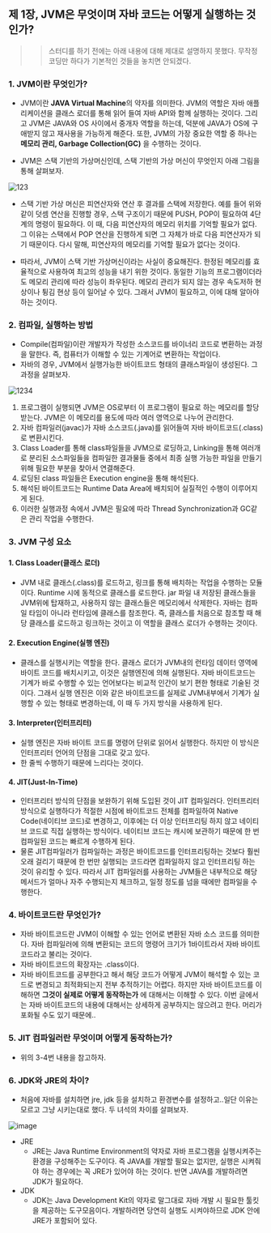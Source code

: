## 제 1장, JVM은 무엇이며 자바 코드는 어떻게 실행하는 것인가?
>> 스터디를 하기 전에는 아래 내용에 대해 제대로 설명하지 못했다. 무작정 코딩만 하다가 기본적인 것들을 놓치면 안되겠다.

### 1. JVM이란 무엇인가?
* JVM이란 **JAVA Virtual Machine**의 약자를 의미한다. JVM의 역할은 자바 애플리케이션을 클래스 로더를 통해 읽어 들여 자바 API와 함께 실행하는 것이다. 그리고 JVM은 JAVA와 OS 사이에서 중개자 역할을 하는데, 덕분에 JAVA가 OS에 구애받지 않고 재사용을 가능하게 해준다. 또한, JVM의 가장 중요한 역할 중 하나는 **메모리 관리, Garbage Collection(GC)** 을 수행하는 것이다. 

* JVM은 스택 기반의 가상머신인데, 스택 기반의 가상 머신이 무엇인지 아래 그림을 통해 살펴보자.  

![123](https://user-images.githubusercontent.com/61929745/109807287-04ddff00-7c69-11eb-9df0-e3171c21e71f.PNG)
* 스택 기반 가상 머신은 피연산자와 연산 후 결과를 스택에 저장한다. 예를 들어 위와 같이 덧셈 연산을 진행할 경우, 스택 구조이기 때문에 PUSH, POP이 필요하여 4단계의 명령이 필요하다. 이 때, 다음 피연산자의 메모리 위치를 기억할 필요가 없다. 그 이유는 스택에서 POP 연산을 진행하게 되면 그 자체가 바로 다음 피연산자가 되기 때문이다. 다시 말해, 피연산자의 메모리를 기억할 필요가 없다는 것이다. 

* 따라서, JVM이 스택 기반 가상머신이라는 사실이 중요해진다. 한정된 메모리를 효율적으로 사용하여 최고의 성능을 내기 위한 것이다. 동일한 기능의 프로그램이더라도 메모리 관리에 따라 성능이 좌우된다. 메모리 관리가 되지 않는 경우 속도저하 현상이나 튕김 현상 등이 일어날 수 있다. 그래서 JVM이 필요하고, 이에 대해 알아야 하는 것이다.


### 2. 컴파일, 실행하는 방법
* Compile(컴파일)이란 개발자가 작성한 소스코드를 바이너리 코드로 변환하는 과정을 말한다. 즉, 컴퓨터가 이해할 수 있는 기계어로 변환하는 작업이다.
* 자바의 경우, JVM에서 실행가능한 바이트코드 형태의 클래스파일이 생성된다. 그 과정을 살펴보자.

![1234](https://user-images.githubusercontent.com/61929745/109808294-43c08480-7c6a-11eb-9b4e-7ffe8274d6ec.PNG)
1. 프로그램이 실행되면 JVM은 OS로부터 이 프로그램이 필요로 하는 메모리를 할당받는다. JVM은 이 메모리를 용도에 따라 여러 영역으로 나누어 관리한다.
2. 자바 컴파일러(javac)가 자바 소스코드(.java)를 읽어들여 자바 바이트코드(.class)로 변환시킨다.
3. Class Loader를 통해 class파일들을 JVM으로 로딩하고, Linking을 통해 여러개로 분리된 소스파일들을 컴파일한 결과물들 중에서 최종 실행 가능한 파일을 만들기 위해 필요한 부분을 찾아서 연결해준다.
4. 로딩된 class 파일들은 Execution engine을 통해 해석된다.
5. 해석된 바이트코드는 Runtime Data Area에 배치되어 실질적인 수행이 이루어지게 된다.
6. 이러한 실행과정 속에서 JVM은 필요에 따라 Thread Synchronization과 GC같은 관리 작업을 수행한다.

### 3. JVM 구성 요소
#### 1. Class Loader(클래스 로더)
  - JVM 내로 클래스(.class)를 로드하고, 링크를 통해 배치하는 작업을 수행하는 모듈이다. Runtime 시에 동적으로 클래스를 로드한다. jar 파일 내 저장된 클래스들을 JVM위에 탑재하고, 사용하지 않는 클래스들은 메모리에서 삭제한다. 자바는 컴파일 타임이 아니라 런타임에 클래스를 참조한다. 즉, 클래스를 처음으로 참조할 때 해당 클래스를 로드하고 링크하는 것이고 이 역할을 클래스 로더가 수행하는 것이다.
#### 2. Execution Engine(실행 엔진)
  - 클래스를 실행시키는 역할을 한다. 클래스 로더가 JVM내의 런타임 데이터 영역에 바이트 코드를 배치시키고, 이것은 실행엔진에 의해 실행된다. 자바 바이트코드는 기계가 바로 수행할 수 있는 언어보다는 비교적 인간이 보기 편한 형태로 기술된 것이다. 그래서 실행 엔진은 이와 같은 바이트코드를 실제로 JVM내부에서 기계가 실행할 수 있는 형태로 변경하는데, 이 때 두 가지 방식을 사용하게 된다.
#### 3. Interpreter(인터프리터)
  - 실행 엔진은 자바 바이트 코드를 명령어 단위로 읽어서 실행한다. 하지만 이 방식은 인터프리터 언어의 단점을 그대로 갖고 있다.
  - 한 줄씩 수행하기 때문에 느리다는 것이다.
#### 4. JIT(Just-In-Time)
  - 인터프리터 방식의 단점을 보완하기 위해 도입된 것이 JIT 컴파일러다. 인터프리터 방식으로 실행하다가 적절한 시점에 바이트코드 전체를 컴파일하여 Native Code(네이티브 코드)로 변경하고, 이후에는 더 이상 인터프리팅 하지 않고 네이티브 코드로 직접 실행하는 방식이다. 네이티브 코드는 캐시에 보관하기 때문에 한 번 컴파일된 코드는 빠르게 수행하게 된다.
  - 물론 JIT컴파일러가 컴파일하는 과정은 바이트코드를 인터프리팅하는 것보다 훨씬 오래 걸리기 때문에 한 번만 실행되는 코드라면 컴파일하지 않고 인터프리팅 하는 것이 유리할 수 있다. 따라서 JIT 컴파일러를 사용하는 JVM들은 내부적으로 해당 메서드가 얼마나 자주 수행되는지 체크하고, 일정 정도를 넘을 때에만 컴파일을 수행한다.

### 4. 바이트코드란 무엇인가?
* 자바 바이트코드란 JVM이 이해할 수 있는 언어로 변환된 자바 소스 코드를 의미한다. 자바 컴파일러에 의해 변환되는 코드의 명령어 크기가 1바이트라서 자바 바이트코드라고 불리는 것이다.
* 자바 바이트코드의 확장자는 .class이다.
* 자바 바이트코드를 공부한다고 해서 해당 코드가 어떻게 JVM이 해석할 수 있는 코드로 변경되고 최적화되는지 전부 추적하기는 어렵다. 하지만 자바 바이트코드를 이해하면 **그것이 실제로 어떻게 동작하는가** 에 대해서는 이해할 수 있다. 이번 글에서는 자바 바이트코드의 내용에 대해서는 상세하게 공부하지는 않으려고 한다. 머리가 포화될 수도 있기 때문에..

### 5. JIT 컴파일러란 무엇이며 어떻게 동작하는가?
- 위의 3-4번 내용을 참고하자.

### 6. JDK와 JRE의 차이?
* 처음에 자바를 설치하면 jre, jdk 등을 설치하고 환경변수를 설정하고..일단 이유는 모르고 그냥 시키는대로 했다. 두 녀석의 차이를 살펴보자.  

![image](https://user-images.githubusercontent.com/61929745/109811782-9734d180-7c6e-11eb-8469-2e599d336b5b.png)

* JRE
  * JRE는 Java Runtime Environment의 약자로 자바 프로그램을 실행시켜주는 환경을 구성해주는 도구이다. 즉 JAVA를 개발할 필요는 없지만, 실행은 시켜줘야 하는 경우에는 꼭 JRE가 있어야 하는 것이다. 반면 JAVA를 개발하려면 JDK가 필요하다.
* JDK
  * JDK는 Java Development Kit의 약자로 말그대로 자바 개발 시 필요한 툴킷을 제공하는 도구모음이다. 개발하려면 당연히 실행도 시켜야하므로 JDK 안에 JRE가 포함되어 있다.

